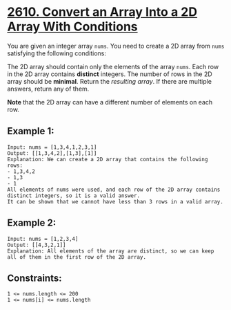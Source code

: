 # [2610. Convert an Array Into a 2D Array With Conditions](https://leetcode.com/problems/convert-an-array-into-a-2d-array-with-conditions/description/)

You are given an integer array `nums`. You need to create a 2D array from `nums` satisfying the following conditions:

The 2D array should contain only the elements of the array `nums`.
Each row in the 2D array contains **distinct** integers.
The number of rows in the 2D array should be **minimal**.
Return the _resulting array_. If there are multiple answers, return any of them.

**Note** that the 2D array can have a different number of elements on each row.

## Example 1:

```
Input: nums = [1,3,4,1,2,3,1]
Output: [[1,3,4,2],[1,3],[1]]
Explanation: We can create a 2D array that contains the following rows:
- 1,3,4,2
- 1,3
- 1
All elements of nums were used, and each row of the 2D array contains distinct integers, so it is a valid answer.
It can be shown that we cannot have less than 3 rows in a valid array.
```

## Example 2:

```
Input: nums = [1,2,3,4]
Output: [[4,3,2,1]]
Explanation: All elements of the array are distinct, so we can keep all of them in the first row of the 2D array.
```

## Constraints:

```
1 <= nums.length <= 200
1 <= nums[i] <= nums.length
```
